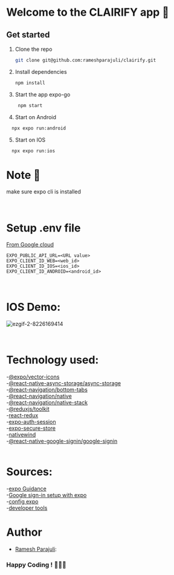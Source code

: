 # Welcome to the CLAIRIFY app 👋

## Get started

1. Clone the repo

   ```bash
   git clone git@github.com:rameshparajuli/clairify.git
   ```

2. Install dependencies

   ```bash
   npm install
   ```

3. Start the app expo-go

   ```bash
    npm start
   ```

4. Start on Android

```bash
  npx expo run:android
```

5. Start on IOS

```bash
  npx expo run:ios
```

# Note 🚨

make sure expo cli is installed

</br>

# Setup .env file

[From Google cloud](https://console.cloud.google.com/apis/credentials)</br>

```
EXPO_PUBLIC_API_URL=<URL value>
EXPO_CLIENT_ID_WEB=<web_id>
EXPO_CLIENT_ID_IOS=<ios_id>
EXPO_CLIENT_ID_ANDROID=<android_id>
```

</br>

# IOS Demo:

![ezgif-2-8226169414](https://github.com/rameshparajuli/clairify/assets/31570709/06a61248-ae37-493f-b1a5-659f465da52d)




</br>

# Technology used:

-[@expo/vector-icons](https://icons.expo.fyi/Index) </br> -[@react-native-async-storage/async-storage](https://github.com/react-native-async-storage/async-storage/tree/main/packages/default-storage)</br> -[@react-navigation/bottom-tabs](https://reactnavigation.org/docs/bottom-tab-navigator/)</br> -[@react-navigation/native](https://reactnavigation.org/docs/getting-started/)</br> -[@react-navigation/native-stack](https://reactnavigation.org/docs/native-stack-navigator/)</br> -[@reduxjs/toolkit](https://redux-toolkit.js.org/introduction/getting-started)</br> -[react-redux](https://react-redux.js.org/introduction/getting-started)</br> -[expo-auth-session](https://docs.expo.dev/versions/latest/sdk/auth-session/)</br> -[expo-secure-store](https://docs.expo.dev/versions/latest/sdk/securestore/)</br> -[nativewind](https://www.nativewind.dev/quick-starts/expo)</br> -[@react-native-google-signin/google-signin]()</br></br>

# Sources:

-[expo Guidance](https://docs.expo.dev/guides/google-authentication/)</br> -[Google sign-in setup with expo](https://react-native-google-signin.github.io/docs/setting-up/expo)</br> -[config expo](https://react-native-google-signin.github.io/docs/setting-up/get-config-file)</br> -[developer tools](https://developer.android.com/identity/sign-in/credential-manager-siwg)</br>

# Author

- [Ramesh Parajuli](https://github.com/rameshparajuli):

<h3> Happy Coding ! 🧑🏻‍💻 </h3>
